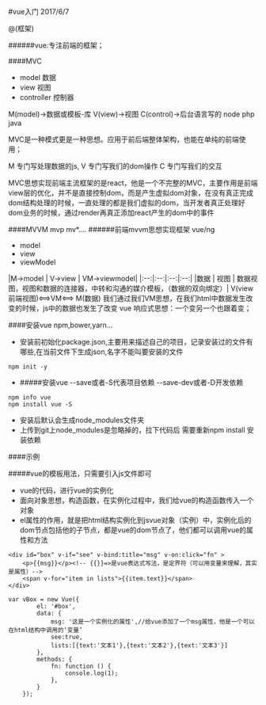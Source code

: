 #vue入门
2017/6/7

@(框架)

######vue:专注前端的框架；

####MVC
- model  数据
- view   视图
- controller 控制器

M(model)->数据或模板-库  V(view)->视图  C(control)->后台语言写的  node  php   java

MVC是一种模式更是一种思想。应用于前后端整体架构，也能在单纯的前端使用；

M 专门写处理数据的js, V 专门写我们的dom操作 C 专门写我们的交互

MVC思想实现前端主流框架的是react，他是一个不完整的MVC，主要作用是前端view层的优化，并不是直接控制dom，而是产生虚拟dom对象，在没有真正完成dom结构处理的时候，一直处理的都是我们虚拟的dom，当开发者真正处理好dom业务的时候，通过render再真正添加react产生的dom中的事件


####MVVM mvp mv*....
######前端mvvm思想实现框架  vue/ng
- model
- view 
- viewModel

|M->model | V->view | VM->viewmodel|
|:--:|:--:|:--:|:--:|
|数据  |  视图   |   数据视图，视图和数据的连接器，中转和沟通的媒介模板，（数据的双向绑定）|
V(view前端视图)<==>VM<==> M(数据)
我们通过我们VM思想，在我们html中数据发生改变的时候，js中的数据也发生了改变
vue  响应式思想：一个变另一个也跟着变；

####安装vue npm,bower,yarn...
- 安装前初始化package.json,主要用来描述自己的项目，记录安装过的文件有哪些,在当前文件下生成json,名字不能叫要安装的文件
```
npm init -y 
```
- #####安装vue 
--save或者-S代表项目依赖 --save-dev或者-D开发依赖
```
npm info vue
npm install vue -S
```

- 安装后默认会生成node_modules文件夹
- 上传到git上node_modules是忽略掉的，拉下代码后 需要重新npm install 安装依赖

####示例

#####vue的模板用法，只需要引入js文件即可
+ vue的代码，进行vue的实例化
+ 面向对象思想，构造函数，在实例化过程中，我们给vue的构造函数传入一个对象
+ el属性的作用，就是把html结构实例化到jsvue对象（实例）中，实例化后的dom节点包括他的子节点，都是vue的dom节点了，他们都可以调用vue的属性和方法

```
<div id="box" v-if="see" v-bind:title="msg" v-on:click="fn" >
    <p>{{msg}}</p><!-- {{}}=>是vue表达式写法，是定界符（可以用变量来理解，其实是属性）-->
    <span v-for="item in lists">{{item.text}}</span>
</div>
```

```
var vBox = new Vue({
        el: '#box',
        data: {
            msg: '这是一个实例化的属性',//给vue添加了一个msg属性，他是一个可以在html结构中调用的‘变量’
            see:true,
            lists:[{text:'文本1'},{text:'文本2'},{text:'文本3'}]
        },
        methods: {
            fn: function () {
                console.log(1);
            },
        }
    });
```